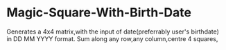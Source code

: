 # Magic-Square-With-Birth-Date
Generates a 4x4 matrix,with the input of date(preferrably user's birthdate) in DD MM YYYY format.
Sum along any row,any column,centre 4 squares,
